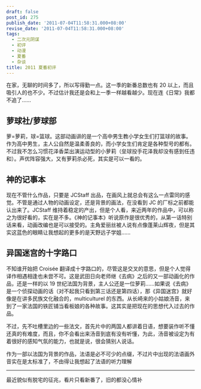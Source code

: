 ```yaml
---
draft: false
post_id: 275
publish_date: '2011-07-04T11:58:31.000+08:00'
revise_date: '2011-07-04T11:58:31.000+08:00'
tags:
  - 二次元阴谋
  - 初评
  - 动漫
  - 夏番
  - 杂谈
title: 2011 夏番初评
---
```


在家，无聊的时间多了，所以写得勤一点。这一季的新番总数也有 20 以上，而且吸引人的也不少。不过估计我还是会和上一季一样越看越少。现在连《日常》我都不追了……

## 萝球社/萝球部

萝=萝莉，球=篮球。这部动画讲的是一个高中男生教小学女生们打篮球的故事。作为高中男生，主人公自然是温柔善良的，而小学女生们肯定是各种型号的都有。不过我不怎么习惯花泽香菜出演运动型的小萝莉（垒球投手花泽我却没有感到任违和）。声优阵容强大，又有萝莉杀必死，其实是可以一看的。

## 神的记事本

现在不管什么作品，只要是 JCStaff 出品，在画风上就总会有这么一点雷同的感觉。不管是通过人物的动画设定，还是背景的画法，在没看到 JC 的厂标之前都能认出来了。JCStaff 维持着稳定的产出，但是个人看，来近两年的作品中，可以称之为很好看的，实在是不多。《神的记事本》听说原作是很优秀的，从第一话特别话来看，动画改编也是可以接受的。主角爱丽丝被人说有点像蓬莱山辉夜，但是其实这蓝色的眼睛让我想起的更多的是天野远子学姐……

## 异国迷宫的十字路口

不知谁开始把 Croisée 翻译成十字路口的，尽管这是交叉的意思，但是个人觉得译作相遇相逢也未尝不可。这是武田日向老师继《去病》之后的又一部动画化的作品，还是一样的以 19 世纪法国为背景，主人公还是一位萝莉……如果说《去病》是一个侦探动画的话（对不起我只看到第三话还是第四话），那《异国迷宫》就好像是在讲多民族文化融合的，multiculturel 的东西。从长崎来的小姑娘汤音，来到了一家法国的铁匠铺当看板娘的各种故事。这其实是把现在的思想代入过去的作品。

不过，先不吐槽里边的一些法文，首先片中的两国人都讲着日语，想要装作听不懂还真的有难度，而且，你不会看出来汤音到底有没有听懂，为此，汤音被设定为有着很好的感知气氛的能力，也就是说，很会猜别人说话。

作为一部以法国为背景的作品，法语是必不可少的点缀，不过片中出现的法语画外音实在是太标准了，不由得让我想起了法语的听力理解

---

最近貌似有脱宅的征兆，看片只看新番了，旧的都没心情补
